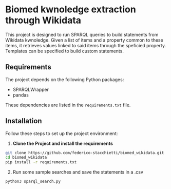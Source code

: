 # Biomed kwnoledge extraction through Wikidata

This project is designed to run SPARQL queries to build statements from Wikidata kwnoledge. Given a list of items and a property common to these items, it retrieves values linked to said items through the speficied property. Templates can be specified to build custom statements.

## Requirements

The project depends on the following Python packages:
- SPARQLWrapper
- pandas

These dependencies are listed in the `requirements.txt` file.

## Installation

Follow these steps to set up the project environment:

1. **Clone the Project and install the requirements**  
```bash
git clone https://github.com/federico-stacchietti/biomed_wikidata.git
cd biomed_wikidata
pip install -r requirements.txt
```

2. Run some sample searches and save the statements in a .csv
```bash
python3 sparql_search.py
```


